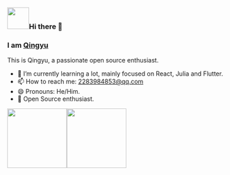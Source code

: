 ### <img src="https://i.pinimg.com/originals/00/4b/17/004b173f6e3d6843df10114e087f30a8.gif" width="50" height="50" />Hi there 👋
### I am [Qingyu](https://erikqqy.xyz/)

This is Qingyu, a passionate open source enthusiast.



- 🌱 I’m currently learning a lot, mainly focused on React, Julia and Flutter.
- 📫 How to reach me: 2283984853@qq.com
- 😄 Pronouns: He/Him.
- 💖 Open Source enthusiast.

<img align="" height="137px" src="https://github-readme-stats.vercel.app/api?username=ErikQQY&hide_title=true&hide_border=true&show_icons=true&include_all_commits=true&line_height=21&bg_color=0,EC6C6C,FFD479,FFFC79,73FA79&theme=graywhite" /><img align="" height="137px" src="https://github-readme-stats.vercel.app/api/top-langs/?username=ErikQQY&hide_title=true&hide_border=true&layout=compact&bg_color=0,73FA79,73FDFF,D783FF&theme=graywhite&locale=cn" />
